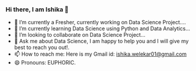 ### Hi there, I am Ishika 👋




- 🔭 I’m currently a Fresher, currently working on Data Science Project....
- 🌱 I’m currently learning Data Science using Python and Data Analytics...
- 👯 I’m looking to collaborate on Data Science Project...
- 💬 Ask me about Data Science, I am happy to help you and I will give my best to reach you out!.
- 📫 How to reach me: Here is my Gmail id: ishika.welekar01@gmail.com
- 😄 Pronouns: EUPHORIC.


